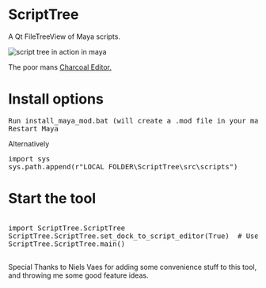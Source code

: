 # ScriptTree
A Qt FileTreeView of Maya scripts.

![script tree in action in maya](https://raw.githubusercontent.com/rBrenick/ScriptTree/master/docs/example_image.PNG)

The poor mans <a href="http://zurbrigg.com/charcoal-editor-2">Charcoal Editor.</a>
# Install options

<pre>
Run install_maya_mod.bat (will create a .mod file in your maya/modules folder)
Restart Maya
</pre>

Alternatively

<pre>
import sys
sys.path.append(r"LOCAL_FOLDER\ScriptTree\src\scripts")
</pre>


# Start the tool
<pre>

import ScriptTree.ScriptTree
ScriptTree.ScriptTree.set_dock_to_script_editor(True)  # Use this if you want to dock it directly to the script editor
ScriptTree.ScriptTree.main()

</pre>

Special Thanks to Niels Vaes for adding some convenience stuff to this tool, and throwing me some good feature ideas.
